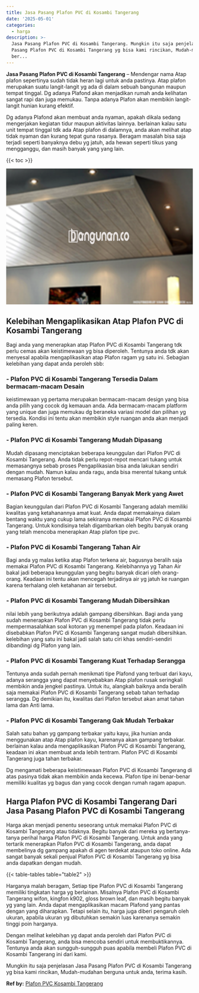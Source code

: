 ```yaml
---
title: Jasa Pasang Plafon PVC di Kosambi Tangerang
date: '2025-05-01'
categories:
  - harga
description: >-
  Jasa Pasang Plafon PVC di Kosambi Tangerang. Mungkin itu saja penjelasan Jasa
  Pasang Plafon PVC di Kosambi Tangerang yg bisa kami rincikan, Mudah-mudahan
  ber...
---
```


**Jasa Pasang Plafon PVC di Kosambi Tangerang** – Mendengar nama Atap plafon sepertinya sudah tidak heran lagi untuk anda pastinya. Atap plafon merupakan suatu langit-langit yg ada di dalam sebuah bangunan maupun tempat tinggal. Dg adanya Plafond akan menjadikan rumah anda kelihatan sangat rapi dan juga memukau. Tanpa adanya Plafon akan membikin langit-langit hunian kurang efektif.

Dg adanya Plafond akan membuat anda nyaman, apakah dikala sedang mengerjakan kegiatan tidur maupun aktivitas lainnya. berlainan kalau satu unit tempat tinggal tdk ada Atap plafon di dalamnya, anda akan melihat atap tidak nyaman dan kurang tepat guna rasanya. Beragam masalah bisa saja terjadi seperti banyaknya debu yg jatuh, ada hewan seperti tikus yang mengganggu, dan masih banyak yang yang lain.

{{< toc >}}

![Jasa Pasang Plafon PVC di Kosambi Tangerang](/images/flafond-pvc-murah23.png)

## Kelebihan Mengaplikasikan Atap Plafon PVC di Kosambi Tangerang

Bagi anda yang menerapkan atap Plafon PVC di Kosambi Tangerang tdk perlu cemas akan keistimewaan yg bisa diperoleh. Tentunya anda tdk akan menyesal apabila mengaplikasikan atap Plafon ragam yg satu ini. Sebagian kelebihan yang dapat anda peroleh sbb:

### \- Plafon PVC di Kosambi Tangerang Tersedia Dalam bermacam-macam Desain

keistimewaan yg pertama merupakan bermacam-macam design yang bisa anda pilih yang cocok dg kemauan anda. Ada bermacam-macam platform yang unique dan juga memukau dg beraneka variasi model dan pilihan yg tersedia. Kondisi ini tentu akan membikin style ruangan anda akan menjadi paling keren.

### \- Plafon PVC di Kosambi Tangerang Mudah Dipasang

Mudah dipasang menciptakan beberapa keunggulan dari Plafon PVC di Kosambi Tangerang. Anda tidak perlu repot-repot mencari tukang untuk memasangnya sebab proses Pengaplikasian bisa anda lakukan sendiri dengan mudah. Namun kalau anda ragu, anda bisa merental tukang untuk memasang Plafon tersebut.

### \- Plafon PVC di Kosambi Tangerang Banyak Merk yang Awet

Bagian keunggulan dari Plafon PVC di Kosambi Tangerang adalah memiliki kwalitas yang ketahanannya amat kuat. Anda dapat memakainya dalam bentang waktu yang cukup lama sekiranya memakai Plafon PVC di Kosambi Tangerang. Untuk kondisinya telah digambarkan oleh begitu banyak orang yang telah mencoba menerapkan Atap plafon tipe pvc.

### \- Plafon PVC di Kosambi Tangerang Tahan Air

Bagi anda yg malas ketika atap Plafon terkena air, bagusnya beralih saja memakai Plafon PVC di Kosambi Tangerang. Kelebihannya yg Tahan Air bakal jadi beberapa keunggulan yang begitu banyak dicari oleh orang-orang. Keadaan ini tentu akan mencegah terjadinya air yg jatuh ke ruangan karena terhalang oleh ketahanan air tersebut.

### \- Plafon PVC di Kosambi Tangerang Mudah Dibersihkan

nilai lebih yang berikutnya adalah gampang dibersihkan. Bagi anda yang sudah menerapkan Plafon PVC di Kosambi Tangerang tidak perlu mempermasalahkan soal kotoran yg menempel pada plafon. Keadaan ini disebabkan Plafon PVC di Kosambi Tangerang sangat mudah dibersihkan. kelebihan yang satu ini bakal jadi salah satu ciri khas sendiri-sendiri dibandingi dg Plafon yang lain.

### \- Plafon PVC di Kosambi Tangerang Kuat Terhadap Serangga

Tentunya anda sudah pernah menikmati tipe Plafond yang terbuat dari kayu, adanya serangga yang dapat menyebabkan Atap plafon rusak seringkali membikin anda jengkel pastinya. Untuk itu, alangkah baiknya anda beralih saja memakai Plafon PVC di Kosambi Tangerang sebab tahan terhadap serangga. Dg demikian itu, kwalitas dari Plafon tersebut akan amat tahan lama dan Anti lama.

### \- Plafon PVC di Kosambi Tangerang Gak Mudah Terbakar

Salah satu bahan yg gampang terbakar yaitu kayu, jika hunian anda menggunakan atap Atap plafon kayu, karenanya akan gampang terbakar. berlainan kalau anda mengaplikasikan Plafon PVC di Kosambi Tangerang, keadaan ini akan membuat anda lebih tentram. Plafon PVC di Kosambi Tangerang juga tahan terbakar.

Dg mengamati beberapa keistimewaan Plafon PVC di Kosambi Tangerang di atas pasinya tidak akan membikin anda kecewa. Plafon tipe ini benar-benar memiliki kualitas yg bagus dan yang cocok dengan rumah ragam apapun.

## Harga Plafon PVC di Kosambi Tangerang Dari Jasa Pasang Plafon PVC di Kosambi Tangerang

Harga akan menjadi penentu seseorang untuk memakai Plafon PVC di Kosambi Tangerang atau tidaknya. Begitu banyak dari mereka yg bertanya-tanya perihal harga Plafon PVC di Kosambi Tangerang. Untuk anda yang tertarik menerapkan Plafon PVC di Kosambi Tangerang, anda dapat membelinya dg gampang apakah di agen terdekat ataupun toko online. Ada sangat banyak sekali penjual Plafon PVC di Kosambi Tangerang yg bisa anda dapatkan dengan mudah.

{{< table-tables table="table2" >}}

Harganya malah beragam, Setiap tipe Plafon PVC di Kosambi Tangerang memiliki tingkatan harga yg berlainan. Misalnya Plafon PVC di Kosambi Tangerang wifon, kingfon k902, gloss brown leaf, dan masih begitu banyak yg yang lain. Anda dapat mengaplikasikan macam Plafond yang pantas dengan yang diharapkan. Tetapi selain itu, harga juga diberi pengaruh oleh ukuran, apabila ukuran yg dibutuhkan semakin luas karenanya semakin tinggi poin harganya.

Dengan melihat kelebihan yg dapat anda peroleh dari Plafon PVC di Kosambi Tangerang, anda bisa mencoba sendiri untuk membuktikannya. Tentunya anda akan sungguh-sungguh puas apabila membeli Plafon PVC di Kosambi Tangerang ini dari kami.

Mungkin itu saja penjelasan Jasa Pasang Plafon PVC di Kosambi Tangerang yg bisa kami rincikan, Mudah-mudahan berguna untuk anda, terima kasih.

**Ref by:** [Plafon PVC Kosambi Tangerang](https://id.wikipedia.org/wiki/Plafon)
